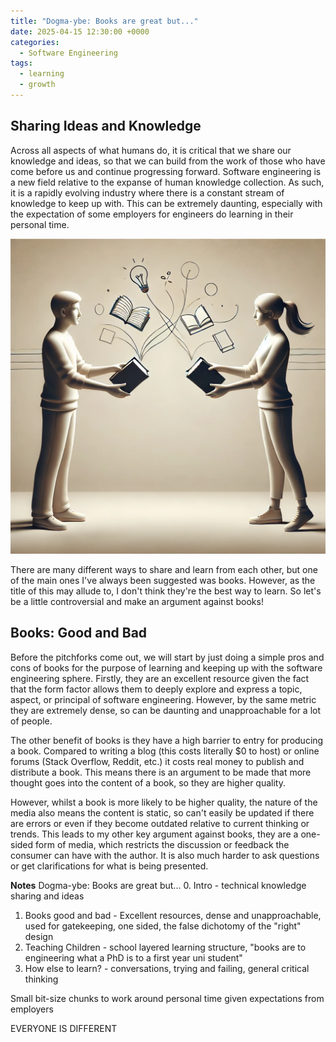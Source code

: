 ```yaml
---
title: "Dogma-ybe: Books are great but..."
date: 2025-04-15 12:30:00 +0000
categories:
  - Software Engineering
tags:
  - learning
  - growth
---
```


## Sharing Ideas and Knowledge

Across all aspects of what humans do, it is critical that we share our knowledge and ideas, so that we can build from the work of those who have come before us and continue progressing forward. Software engineering is a new field relative to the expanse of human knowledge collection. As such, it is a rapidly evolving industry where there is a constant stream of knowledge to keep up with. This can be extremely daunting, especially with the expectation of some employers for engineers do learning in their personal time.

![Knowledge Sharing](../assets/img/posts/2025-04-15-images/knowledge-sharing.png)

There are many different ways to share and learn from each other, but one of the main ones I've always been suggested was books. However, as the title of this may allude to, I don't think they're the best way to learn. So let's be a little controversial and make an argument against books!

## Books: Good and Bad

Before the pitchforks come out, we will start by just doing a simple pros and cons of books for the purpose of learning and keeping up with the software engineering sphere. Firstly, they are an excellent resource given the fact that the form factor allows them to deeply explore and express a topic, aspect, or principal of software engineering. However, by the same metric they are extremely dense, so can be daunting and unapproachable for a lot of people.

The other benefit of books is they have a high barrier to entry for producing a book. Compared to writing a blog (this costs literally $0 to host) or online forums (Stack Overflow, Reddit, etc.) it costs real money to publish and distribute a book. This means there is an argument to be made that more thought goes into the content of a book, so they are higher quality.

However, whilst a book is more likely to be higher quality, the nature of the media also means the content is static, so can't easily be updated if there are errors or even if they become outdated relative to current thinking or trends. This leads to my other key argument against books, they are a one-sided form of media, which restricts the discussion or feedback the consumer can have with the author. It is also much harder to ask questions or get clarifications for what is being presented.

**Notes**
Dogma-ybe: Books are great but...
0\. Intro - technical knowledge sharing and ideas

1. Books good and bad - Excellent resources, dense and unapproachable, used for gatekeeping, one sided, the false dichotomy of the "right" design
2. Teaching Children - school layered learning structure, "books are to engineering what a PhD is to a first year uni student"
3. How else to learn? - conversations, trying and failing, general critical thinking

Small bit-size chunks to work around personal time given expectations from employers

EVERYONE IS DIFFERENT

